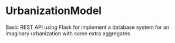 # UrbanizationModel
Basic REST API using Flask for implement a database system for an imaginary urbanization with some extra aggregates
